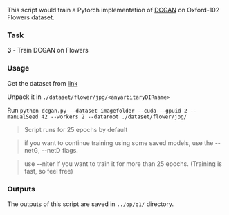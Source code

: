 This script would train a Pytorch implementation of [DCGAN](https://arxiv.org/abs/1511.06434) on Oxford-102 Flowers dataset.

### Task
 **3** -  Train DCGAN on Flowers

### Usage
Get the dataset from [link](http://www.robots.ox.ac.uk/~vgg/data/flowers/102/)

Unpack it in ``./dataset/flower/jpg/<anyarbitaryDIRname>``

Run 
``
    python dcgan.py --dataset imagefolder --cuda --gpuid 2 --manualSeed 42 --workers 2 --dataroot ./dataset/flower/jpg/
``

> Script runs for 25 epochs by default

> if you want to continue training using some saved models, use the --netG, --netD flags.

> use --niter if you want to train it for more than 25 epochs. (Training is fast, so feel free)

### Outputs
The outputs of this script are saved in `../op/q1/` directory.